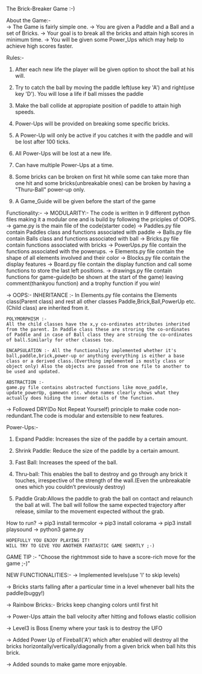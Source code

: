 The Brick-Breaker Game :-)

About the Game:-	
	-> The Game is fairly simple one.
	-> You are given a Paddle and a Ball and a set of Bricks.
	-> Your goal is to break all the bricks and attain high scores in minimum time.
	-> You will be given some Power_Ups which may help to achieve high scores faster.



Rules:-
1) After each new life the player will be given option to shoot the ball at his will.

2) Try to catch the ball by moving the paddle left(use key 'A') and right(use key 'D'). You will lose a life if ball misses the paddle

3) Make the ball collide at appropiate position of paddle to attain high speeds.

4) Power-Ups will be provided on breaking some specific bricks. 

5) A Power-Up will only be active if you catches it with the paddle and will be lost after 100 ticks.

6) All Power-Ups will be lost at a new life.

7) Can have multiple Power-Ups at a time.

8) Some bricks can be broken on first hit while some can take more than one hit and some bricks(unbreakable ones) can be broken by having a "Thuru-Ball" power-up only.

9) A Game_Guide will be given before the start of the game



Functionality:-
-> MODULARITY:- 
  The code is written in 9 different python files making it a modular one and is build by following the priciples of OOPS.
	-> game.py is the main file of the code(starter code)
	-> Paddles.py file contain Paddles class and functions associated with paddle
	-> Balls.py file contain Balls class and functions associated with ball
	-> Bricks.py file contain functions associated with bricks
	-> PowerUps.py file contain the functions associated with the powerups.
	-> Elements.py file contain the shape of all elements involved and their color
	-> Blocks.py file contain the display features
	-> Board.py file contain the display function and call some functions to store the last left positions.
	-> drawings.py file contain functions for game-guide(to be shown at the start of the game) leaving comment(thankyou function) and a trophy function if you win!

-> OOPS:-
	INHERITANCE :-
	In Elements.py file contains the Elements class(Parent class) and rest all other classes Paddle,Brick,Ball,PowerUp etc. (Child class) are inherited from it.

	POLYMORPHISM :-
	All the child classes have the x,y co-ordinates attributes inherited from the parent. In Paddle class these are stroring the co-ordinates of Paddle and in case of Ball class they are stroing the co-ordinates of ball.Similarly for other classes too.

	ENCAPSULATION :- All the functionality implemented whether it's ball,paddle,brick,power-up or anything everything is either a base class or a derived class.(Everthing implemented is mostly class or object only) Also the objects are passed from one file to another to be used and updated.

	ABSTRACTION :- 
	game.py file contains abstracted functions like move_paddle,
	update_powerUp, gamewon etc. whose names clearly shows what they actually does hiding the inner details of the function.

-> Followed DRY(Do Not Repeat Yourself) principle to make code non-redundant.The code is modular and extensible to new features.



Power-Ups:-
1) Expand Paddle: Increases the size of the paddle by a certain amount.

2) Shrink Paddle: Reduce the size of the paddle by a certain amount.

3) Fast Ball: Increases the speed of the ball.

4) Thru-ball: This enables the ball to destroy and go through any brick it touches, irrespective of the strength of the wall.(Even the unbreakable ones which you couldn’t previously destroy)

5) Paddle Grab:Allows the paddle to grab the ball on contact and relaunch the ball at will. The ball will follow the same expected trajectory after release, similar to the movement expected without the grab.



How to run?
-> pip3 install termcolor
-> pip3 install colorama
-> pip3 install playsound
-> python3 game.py
	
	HOPEFULLY YOU ENJOY PLAYING IT! 
	WILL TRY TO GIVE YOU ANOTHER FANTASTIC GAME SHORTLY ;-)
	

GAME TIP :- "Choose the rightmmost side to have a score-rich move for the game ;-)"

NEW FUNCTIONALITIES:-
-> Implemented levels(use 'l' to skip levels)

-> Bricks starts falling after a particular time in a level whenever ball hits the paddle(buggy!) 

-> Rainbow Bricks:- Bricks keep changing colors until first hit

-> Power-Ups attain the ball velocity after hitting and follows elastic collision

-> Level3 is Boss Enemy where your task is to destroy the UFO

-> Added Power Up of Fireball('A') which after enabled will destroy all the bricks horizontally/vertically/diagonally from a given brick when ball hits this brick.

-> Added sounds to make game more enjoyable.
